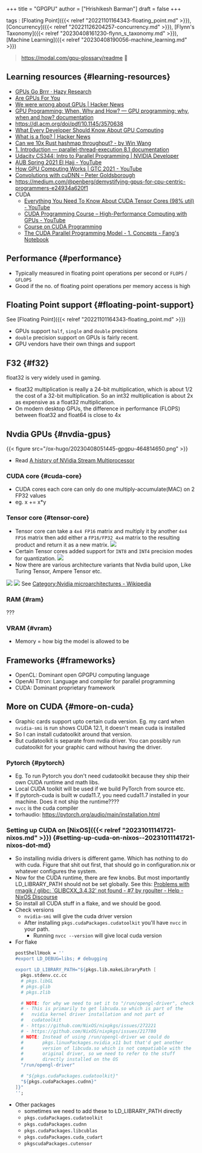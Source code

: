 +++
title = "GPGPU"
author = ["Hrishikesh Barman"]
draft = false
+++

tags
: [Floating Point]({{< relref "20221101164343-floating_point.md" >}}), [Concurrency]({{< relref "20221126204257-concurrency.md" >}}), [Flynn's Taxonomy]({{< relref "20230408161230-flynn_s_taxonomy.md" >}}), [Machine Learning]({{< relref "20230408190056-machine_learning.md" >}})

> <https://modal.com/gpu-glossary/readme> 🌟


## Learning resources {#learning-resources}

-   [GPUs Go Brrr · Hazy Research](https://hazyresearch.stanford.edu/blog/2024-05-12-tk)
-   [Are GPUs For You](http://lava.cs.virginia.edu/gpu_summary.html)
-   [We were wrong about GPUs | Hacker News](https://news.ycombinator.com/item?id=43053844)
-   [GPU Programming: When, Why and How? — GPU programming: why, when and how? documentation](https://enccs.github.io/gpu-programming/)
-   <https://dl.acm.org/doi/pdf/10.1145/3570638>
-   [What Every Developer Should Know About GPU Computing](https://codeconfessions.substack.com/p/gpu-computing)
-   [What is a flop? | Hacker News](https://news.ycombinator.com/item?id=37389361)
-   [Can we 10x Rust hashmap throughput? - by Win Wang](https://wiwa.substack.com/p/can-we-10x-rust-hashmap-throughput)
-   [1. Introduction — parallel-thread-execution 8.1 documentation](https://docs.nvidia.com/cuda/parallel-thread-execution/index.html)
-   [Udacity CS344: Intro to Parallel Programming | NVIDIA Developer](https://developer.nvidia.com/udacity-cs344-intro-parallel-programming)
-   [AUB Spring 2021 El Hajj - YouTube](https://www.youtube.com/playlist?list=PLRRuQYjFhpmubuwx-w8X964ofVkW1T8O4)
-   [How GPU Computing Works | GTC 2021 - YouTube](https://www.youtube.com/watch?v=3l10o0DYJXg)
-   [Convolutions with cuDNN – Peter Goldsborough](http://www.goldsborough.me/cuda/ml/cudnn/c++/2017/10/01/14-37-23-convolutions_with_cudnn/)
-   <https://medium.com/@penberg/demystifying-gpus-for-cpu-centric-programmers-e24934a620f1>
-   CUDA
    -   [Everything You Need To Know About CUDA Tensor Cores (98% util) - YouTube](https://www.youtube.com/watch?v=kk5sSohQ-Qc)
    -   [CUDA Programming Course – High-Performance Computing with GPUs - YouTube](https://www.youtube.com/watch?v=86FAWCzIe_4)
    -   [Course on CUDA Programming](https://people.maths.ox.ac.uk/gilesm/cuda/)
    -   [The CUDA Parallel Programming Model - 1. Concepts - Fang's Notebook](https://nichijou.co/cuda1/)


## Performance {#performance}

-   Typically measured in floating point operations per second or `FLOPS` / `GFLOPS`
-   Good if the no. of floating point operations per memory access is high


## Floating Point support {#floating-point-support}

See [Floating Point]({{< relref "20221101164343-floating_point.md" >}})

-   GPUs support `half`, `single` and `double` precisions
-   `double` precision support on GPUs is fairly recent.
-   GPU vendors have their own things and support


## F32 {#f32}

float32 is very widely used in gaming.

-   float32 multiplication is really a 24-bit multiplication, which is about 1/2 the cost of a 32-bit multiplication. So an int32 multiplication is about 2x as expensive as a float32 multiplication.
-   On modern desktop GPUs, the difference in performance (FLOPS) between float32 and float64 is close to 4x


## Nvdia GPUs {#nvdia-gpus}

{{< figure src="/ox-hugo/20230408051445-gpgpu-464814650.png" >}}

-   Read [A history of NVidia Stream Multiprocessor](https://fabiensanglard.net/cuda/index.html)


### CUDA core {#cuda-core}

-   CUDA cores each core can only do one multiply-accumulate(MAC) on 2 FP32 values
-   eg. x += x\*y


### Tensor core {#tensor-core}

-   Tensor core can take a `4x4 FP16` matrix and multiply it by another `4x4 FP16` matrix then add either a `FP16/FP32 4x4` matrix to the resulting product and return it as a new matrix.
    ![](/ox-hugo/20230408051445-gpgpu-757935764.png)
-   Certain Tensor cores added support for `INT8` and `INT4` precision modes for quantization.
    ![](/ox-hugo/20230408051445-gpgpu-1482695540.png)
-   Now there are various architecture variants that Nvdia build upon, Like Turing Tensor, Ampere Tensor etc.

![](/ox-hugo/20230408051445-gpgpu-468904839.png)
![](/ox-hugo/20230408051445-gpgpu-806194578.png)
See [Category:Nvidia microarchitectures - Wikipedia](https://en.wikipedia.org/wiki/Category:Nvidia_microarchitectures)


### RAM {#ram}

???


### VRAM {#vram}

-   Memory = how big the model is allowed to be


## Frameworks {#frameworks}

-   OpenCL: Dominant open GPGPU computing language
-   OpenAI Titron: Language and compiler for parallel programming
-   CUDA: Dominant proprietary framework


## More on CUDA {#more-on-cuda}

-   Graphic cards support upto certain cuda version. Eg. my card when `nvidia-smi` is run shows CUDA 12.1, it doesn't mean cuda is installed
-   So I can install cudatoolkit around that version.
-   But cudatoolkit is separate from nvdia driver. You can possibly run cudatoolkit for your graphic card without having the driver.


### Pytorch {#pytorch}

-   Eg. To run Pytorch you don't need cudatoolkit because they ship their own CUDA runtime and math libs.
-   Local CUDA toolkit will be used if we build PyTorch from source etc.
-   If pytorch-cuda is built w cuda11.7, you need cuda11.7 installed in your machine. Does it not ship the runtime????
-   `nvcc` is the cuda compiler
-   torhaudio: <https://pytorch.org/audio/main/installation.html>


### Setting up CUDA on [NixOS]({{< relref "20231011141721-nixos.md" >}}) {#setting-up-cuda-on-nixos--20231011141721-nixos-dot-md}

-   So installing nvidia drivers is different game. Which has nothing to do with cuda. Figure that shit out first, that should go in configuration.nix or whatever configures the system.
-   Now for the CUDA runtime, there are few knobs. But most importantly LD_LIBRARY_PATH should not be set globally. See this: [Problems with rmagik / glibc: \`GLIBCXX_3.4.32' not found - #7 by rgoulter - Help - NixOS Discourse](https://discourse.nixos.org/t/problems-with-rmagik-glibc-glibcxx-3-4-32-not-found/41738/7)
-   So install all CUDA stuff in a flake, and we should be good.
-   Check versions
    -   `nvidia-smi` will give the cuda driver version
    -   After installing `pkgs.cudaPackages.cudatoolkit` you'll have `nvcc` in your path.
        -   Running `nvcc --version` will give local cuda version
-   For flake
    ```nix
    postShellHook = ''
    #export LD_DEBUG=libs; # debugging

    export LD_LIBRARY_PATH="${pkgs.lib.makeLibraryPath [
      pkgs.stdenv.cc.cc
      # pkgs.libGL
      # pkgs.glib
      # pkgs.zlib

      # NOTE: for why we need to set it to "/run/opengl-driver", check following:
      # - This is primarily to get libcuda.so which is part of the
      #   nvidia kernel driver installation and not part of
      #   cudatoolkit
      # - https://github.com/NixOS/nixpkgs/issues/272221
      # - https://github.com/NixOS/nixpkgs/issues/217780
      # NOTE: Instead of using /run/opengl-driver we could do
      #       pkgs.linuxPackages.nvidia_x11 but that'd get another
      #       version of libcuda.so which is not compatiable with the
      #       original driver, so we need to refer to the stuff
      #       directly installed on the OS
      "/run/opengl-driver"

      # "${pkgs.cudaPackages.cudatoolkit}"
      "${pkgs.cudaPackages.cudnn}"
    ]}"
    '';
    ```
-   Other packages
    -   sometimes we need to add these to LD_LIBRARY_PATH directly
    -   `pkgs.cudaPackages.cudatoolkit`
    -   `pkgs.cudaPackages.cudnn`
    -   `pkgs.cudaPackages.libcublas`
    -   `pkgs.cudaPackages.cuda_cudart`
    -   `pkgscudaPackages.cutensor`
